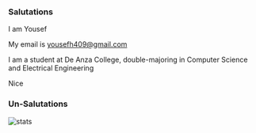 ### Salutations

I am Yousef

My email is yousefh409@gmail.com

I am a student at De Anza College, double-majoring in Computer Science and Electrical Engineering

Nice

### Un-Salutations

![stats](https://github-readme-stats.vercel.app/api?username=yousefh409&&show_icons=true&icon_color=737373&title_color=226e39&text_color=737373&bg_color=F0FFF4&hide=[%22prs%22])

